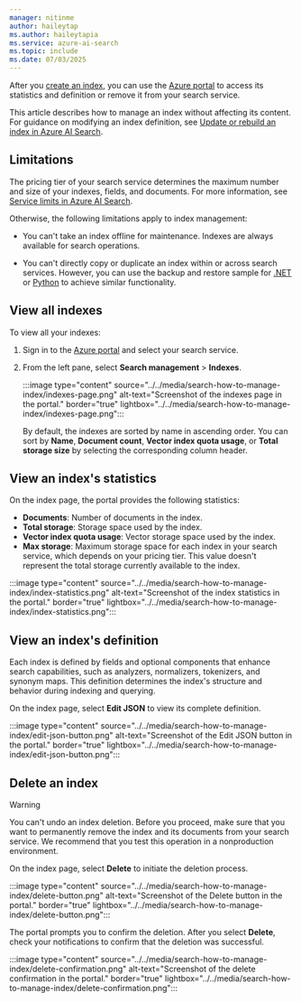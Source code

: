 ```yaml
---
manager: nitinme
author: haileytap
ms.author: haileytapia
ms.service: azure-ai-search
ms.topic: include
ms.date: 07/03/2025
---
```


After you [create an index](search-how-to-create-search-index.md), you can use the [Azure portal](https://portal.azure.com) to access its statistics and definition or remove it from your search service.

This article describes how to manage an index without affecting its content. For guidance on modifying an index definition, see [Update or rebuild an index in Azure AI Search](search-howto-reindex.md).

## Limitations

The pricing tier of your search service determines the maximum number and size of your indexes, fields, and documents. For more information, see [Service limits in Azure AI Search](search-limits-quotas-capacity.md).

Otherwise, the following limitations apply to index management:

+ You can't take an index offline for maintenance. Indexes are always available for search operations.

+ You can't directly copy or duplicate an index within or across search services. However, you can use the backup and restore sample for [.NET](https://github.com/Azure-Samples/azure-search-dotnet-utilities/blob/main/index-backup-restore) or [Python](https://github.com/Azure/azure-search-vector-samples/tree/main/demo-python/code/utilities/index-backup-restore) to achieve similar functionality.

## View all indexes

To view all your indexes:

1. Sign in to the [Azure portal](https://portal.azure.com) and select your search service.

1. From the left pane, select **Search management** > **Indexes**.

   :::image type="content" source="../../media/search-how-to-manage-index/indexes-page.png" alt-text="Screenshot of the indexes page in the portal." border="true" lightbox="../../media/search-how-to-manage-index/indexes-page.png":::

   By default, the indexes are sorted by name in ascending order. You can sort by **Name**, **Document count**, **Vector index quota usage**, or **Total storage size** by selecting the corresponding column header.

## View an index's statistics

On the index page, the portal provides the following statistics:

+ **Documents**: Number of documents in the index.
+ **Total storage**: Storage space used by the index.
+ **Vector index quota usage**: Vector storage space used by the index.
+ **Max storage**: Maximum storage space for each index in your search service, which depends on your pricing tier. This value doesn't represent the total storage currently available to the index.

:::image type="content" source="../../media/search-how-to-manage-index/index-statistics.png" alt-text="Screenshot of the index statistics in the portal." border="true" lightbox="../../media/search-how-to-manage-index/index-statistics.png":::

## View an index's definition

Each index is defined by fields and optional components that enhance search capabilities, such as analyzers, normalizers, tokenizers, and synonym maps. This definition determines the index's structure and behavior during indexing and querying.

On the index page, select **Edit JSON** to view its complete definition.

:::image type="content" source="../../media/search-how-to-manage-index/edit-json-button.png" alt-text="Screenshot of the Edit JSON button in the portal." border="true" lightbox="../../media/search-how-to-manage-index/edit-json-button.png":::

<!--
> [!NOTE]
> The portal doesn't support synonym map definitions. You can use the portal to view existing synonyms, but you can't create them or assign them to fields. For more information, see [Add synonyms in Azure AI Search](search-synonym.md).
-->

## Delete an index

> [!WARNING]
> You can't undo an index deletion. Before you proceed, make sure that you want to permanently remove the index and its documents from your search service. We recommend that you test this operation in a nonproduction environment.

On the index page, select **Delete** to initiate the deletion process.

:::image type="content" source="../../media/search-how-to-manage-index/delete-button.png" alt-text="Screenshot of the Delete button in the portal." border="true" lightbox="../../media/search-how-to-manage-index/delete-button.png":::

The portal prompts you to confirm the deletion. After you select **Delete**, check your notifications to confirm that the deletion was successful.

:::image type="content" source="../../media/search-how-to-manage-index/delete-confirmation.png" alt-text="Screenshot of the delete confirmation in the portal." border="true" lightbox="../../media/search-how-to-manage-index/delete-confirmation.png":::
